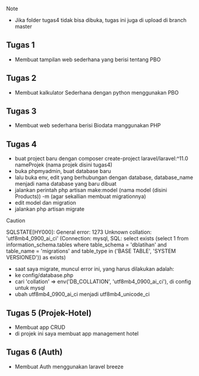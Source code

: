 > [!NOTE]
> - Jika folder tugas4 tidak bisa dibuka, tugas ini juga di upload di branch master


## Tugas 1
- Membuat tampilan web sederhana yang berisi tentang PBO

## Tugas 2
- Membuat kalkulator Sederhana dengan python menggunakan PBO

## Tugas 3
- Membuat web sederhana berisi Biodata manggunakan PHP


## Tugas 4
- buat project baru dengan composer create-project laravel/laravel:^11.0 nameProjek (nama projek disini tugas4)
- buka phpmyadmin, buat database baru
- lalu buka env, edit yang berhubungan dengan database, database_name menjadi nama database yang baru dibuat
- jalankan perintah php artisan make:model (nama model (disini Products)) -m (agar sekallian membuat migrationnya)
- edit model dan migration
- jalankan php artisan migrate
  
> [!CAUTION]
> SQLSTATE[HY000]: General error: 1273 Unknown collation: 'utf8mb4_0900_ai_ci' (Connection: mysql, SQL: select exists (select 1 from information_schema.tables where table_schema = 'dblatihan' and table_name = 'migrations' and table_type in ('BASE TABLE', 'SYSTEM VERSIONED')) as exists)
> - saat saya migrate, muncul error ini, yang harus dilakukan adalah:
> - ke config/database.php
> - cari 'collation' => env('DB_COLLATION', 'utf8mb4_0900_ai_ci'), di config untuk mysql
> - ubah utf8mb4_0900_ai_ci menjadi utf8mb4_unicode_ci

## Tugas 5 (Projek-Hotel)
- Membuat app CRUD
- di projek ini saya membuat app management hotel

## Tugas 6 (Auth)
- Membuat Auth menggunakan laravel breeze
  
